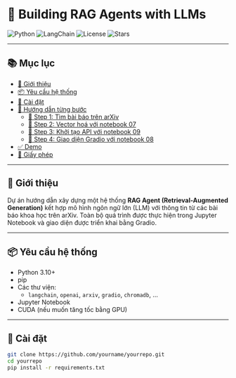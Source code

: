 # 🤖 Building RAG Agents with LLMs

![Python](https://img.shields.io/badge/python-3.10-blue.svg)
![LangChain](https://img.shields.io/badge/langchain-v0.1.0-green)
![License](https://img.shields.io/github/license/yourname/yourrepo)
![Stars](https://img.shields.io/github/stars/yourname/yourrepo?style=social)

---

## 📚 Mục lục

- [🚀 Giới thiệu](#-giới-thiệu)
- [📦 Yêu cầu hệ thống](#-yêu-cầu-hệ-thống)
- [🔧 Cài đặt](#-cài-đặt)
- [📎 Hướng dẫn từng bước](#-hướng-dẫn-từng-bước)
  - [🔹 Step 1: Tìm bài báo trên arXiv](#-step-1-tìm-bài-báo-trên-arxiv)
  - [🔹 Step 2: Vector hoá với notebook 07](#-step-2-vector-hoá-với-notebook-07)
  - [🔹 Step 3: Khởi tạo API với notebook 09](#-step-3-khởi-tạo-api-với-notebook-09)
  - [🔹 Step 4: Giao diện Gradio với notebook 08](#-step-4-giao-diện-gradio-với-notebook-08)
- [✅ Demo](#-demo)
- [📄 Giấy phép](#-giấy-phép)

---

## 🚀 Giới thiệu

Dự án hướng dẫn xây dựng một hệ thống **RAG Agent (Retrieval-Augmented Generation)** kết hợp mô hình ngôn ngữ lớn (LLM) với thông tin từ các bài báo khoa học trên arXiv. Toàn bộ quá trình được thực hiện trong Jupyter Notebook và giao diện được triển khai bằng Gradio.

---

## 📦 Yêu cầu hệ thống

- Python 3.10+
- pip
- Các thư viện:
  - `langchain`, `openai`, `arxiv`, `gradio`, `chromadb`, ...
- Jupyter Notebook
- CUDA (nếu muốn tăng tốc bằng GPU)

---

## 🔧 Cài đặt

```bash
git clone https://github.com/yourname/yourrepo.git
cd yourrepo
pip install -r requirements.txt
